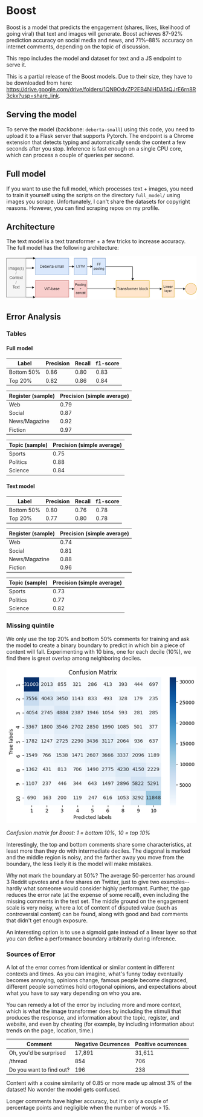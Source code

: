 # Boost

Boost is a model that predicts the engagement (shares, likes, likelihood of going viral) that text and images will generate. Boost achieves 87-92% prediction accuracy on social media and news, and 71%–88% accuracy on internet comments, depending on the topic of discussion.

This repo includes the model and dataset for text and a JS endpoint to serve it. 

This is a partial release of the Boost models. Due to their size, they have to be downloaded from here: https://drive.google.com/drive/folders/1QN9OdvZP2EB4NlHDA5tQJrE6rn8R3ckx?usp=share_link. 

## Serving the model

To serve the model (backbone: `deberta-small`) using this code, you need to upload it to a Flask server that supports Pytorch. The endpoint is a Chrome extension that detects typing and automatically sends the content a few seconds after you stop. Inference is fast enough on a single CPU core, which can process a couple of queries per second. 

## Full model

If you want to use the full model, which processes text + images, you need to train it yourself using the scripts on the directory `full_model/` using images you scrape. Unfortunately, I can't share the datasets for copyright reasons. However, you can find scraping repos on my profile. 

## Architecture

The text model is a text transformer + a few tricks to increase accuracy. The full model has the following architecture:

![Diagram](diagram1.png)

## Error Analysis

### Tables

#### Full model

| Label  | Precision | Recall | f1-score | 
| ------------- | ------------- | ------------- | ------------- | 
| Bottom 50%  | 0.86  | 0.80 | 0.83 |
| Top 20%  | 0.82  | 0.86 | 0.84 |

| Register (sample) | Precision (simple average) | 
| ------------- | ------------- | 
| Web  | 0.79  | 
| Social | 0.87  |
| News/Magazine  | 0.92  | 
| Fiction  | 0.97  | 

| Topic (sample) | Precision (simple average) | 
| ------------- | ------------- | 
| Sports | 0.75  |
| Politics  | 0.88  | 
| Science  | 0.84  | 

#### Text model

| Label  | Precision | Recall | f1-score | 
| ------------- | ------------- | ------------- | ------------- | 
| Bottom 50%  | 0.80  | 0.76 | 0.78 |
| Top 20%  | 0.77  | 0.80 | 0.78  |

| Register (sample) | Precision (simple average) | 
| ------------- | ------------- | 
| Web  | 0.74  | 
| Social | 0.81  |
| News/Magazine  | 0.88  | 
| Fiction  | 0.96  | 

| Topic (sample) | Precision (simple average) | 
| ------------- | ------------- | 
| Sports | 0.73  |
| Politics  | 0.77  | 
| Science  | 0.82  | 

### Missing quintile

We only use the top 20% and bottom 50% comments for training and ask the model to create a binary boundary to predict in which bin a piece of content will fall. Experimenting with 10 bins, one for each decile (10%), we find there is great overlap among neighboring deciles. 

![Confusionmatrix](confusion_matrix.png)

_Confusion matrix for Boost: 1 = bottom 10%, 10 = top 10%_

Interestingly, the top and bottom comments share some characteristics, at least more than they do with intermediate deciles. The diagonal is marked and the middle region is noisy, and the farther away you move from the boundary, the less likely it is the model will make mistakes.

Why not mark the boundary at 50%? The average 50-percenter has around 3 Reddit upvotes and a few shares on Twitter, just to give two examples--hardly what someome would consider highly performant. Further, the gap reduces the error rate (at the expense of some recall), even including the missing comments in the test set. The middle ground on the engagement scale is very noisy, where a lot of content of disputed value (such as controversial content) can be found, along with good and bad comments that didn't get enough exposure. 

An interesting option is to use a sigmoid gate instead of a linear layer so that you can define a performance boundary arbitrarily during inference.

### Sources of Error

A lot of the error comes from identical or similar content in different contexts and times. As you can imagine, what's funny today eventually becomes annoying, opinions change, famous people become disgraced, different people sometimes hold ortogonal opinions, and expectations about what you have to say vary depending on who you are. 

You can remedy a lot of the error by including more and more context, which is what the image transformer does by including the stimuli that produces the response, and information about the topic, register, and website, and even by cheating (for example, by including information about trends on the page, location, time.)

| Comment  | Negative Ocurrences | Positive ocurrences |  
| ------------- | ------------- | ------------- | 
|Oh, you'd be surprised|17,891|31,611|
|/thread|854|706|
|Do you want to find out?|196|238|

Content with a cosine similarity of 0.85 or more made up almost 3% of the dataset! No wonder the model gets confused. 

Longer comments have higher accuracy, but it's only a couple of percentage points and negligible when the number of words > 15.
